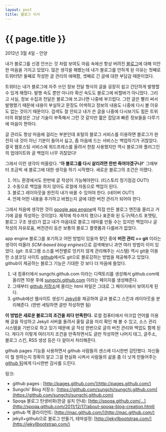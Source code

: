 ```yaml
---
layout: post
title: 블로그 이사
---
```


{{ page.title }}
================

<p class="meta">2012년 3월 4일 - 안양</p>

내가 블로그를 신경 안쓰는 것 처럼 보여도 마음 속에선 항상 버려진 [블로그](http://plan9.kr)에 대해 미안한 마음을 가지고 있었다. 많은 생각을 해봤는데 내가 블로그를 안하게 된 이유는 첫째로 트위터탓! 둘째로 작성한 글 관리의 애매함, 셋째로 긴 글에 대한 부담감 때문이었다.

트위터는 내가 블로그에 자주 쓰던 정보 전달 형식의 글을 굉장히 쉽고 간단하게 발행할 수 있게 해줬다. 발행 속도 뿐만 아니라 확산 속도도 블로그에 비할바가 아니었다. 그리고 사실, 정보 수집과 전달은 블로그에 쓰고나면 나중에 부끄럽다. 그런 글은 빨리 써서 발행했기 때문에 내용이 부실하고 문장도 어색하고 정보의 내용도 나중에 다시 볼 이유도 없는 것이기 때문이다. 검색도 잘 안되고 내가 쓴 글을 나중에 다시보기도 힘든 트위터의 휘발성은 그냥 기술이 부족해서 그런 것 같지만 짧은 잡담과 빠른 정보들을 다루기에 마음이 편하다. 

글 관리도 항상 마음에 걸리는 부분인데 포털의 블로그 서비스를 이용하면 블로그가 완전히 내 것이 아닌 기분이 들어서 싫고, 좀 마음에 드는 서비스는 백업하기가 귀찮았다. 결국 웹호스팅 서비스에 워드프레스를 올려서 한참 사용했지만 역시 블로그와 플러그인의 업데이트와 글 백업이 너무 귀찮았다! 

그래서 이런 생각이 떠올랐다. **'아 블로그를 다시 살리려면 한번 죽여야겠구나!'** 그때부터 조금씩 새 블로그에 대한 생각을 하기 시작했다. 새로운 블로그의 조건은 이랬다. 

1. 어느 환경에서도 한번에 글 작성이 가능해야한다. (티스토리 정기점검 OUT!)
2. 수동으로 백업을 하지 않아도 로컬에 자동으로 백업이 된다.
3. 블로그 레이아웃을 완전히 내가 바꿀 수 있어야 한다. (네이버 OUT!)
4. 언제 어떤 내용을 추가하고 바꿨는지 글에 대한 버전 관리가 되어야 한다. 

그래서 처음에 생각한 것이 [google app engine](http://code.google.com/intl/en/appengine/)에 직접 만든 블로그 엔진을 올리고 거기에 글을 작성하는 것이었다. 제작에 착수까지 했으나 표준화 된 도구(텍스트 포맷팅, 블로그 구조 생성)가 없고 내가 마음대로 블로그 테마를 만들 수는 있지만 백업이나 글 작성의 자유로움, 버전관리 등은 보통의 블로그 플랫폼과 다를바가 없었다.

app engine 블로그를 포기하고 어떤 방법이 있을까 찾던 중에 **버전 관리 == git** 이라는 생각이 떠올라 *SCM-based blog engines*으로 검색해보니 과연 여러 방법이 이미 있었다. (git: 프로그램 소스를 버전별로 엉키지 않게 관리해주는 시스템) 역시 git을 이용한 소셜코딩 사이트 [github](https://github.com/)에서도 git으로 블로깅하는 방법을 제공해주고 있었다. github이 제공하는 블로그 기능은 기대한 것 보다 더 마음에 들었다. 

1. 내 컴퓨터에서 sungchi.github.com 이라는 디렉토리를 생성해서 github.com에 올리면 10분 후에 [sungchi.github.com](http://sungchi.github.com) 이라는 페이지를 생성해준다. 
2. 그때부터 [github 저장소](https://github.com/sungchi/sungchi.github.com)에 올리는 html 파일은 그대로 그 페이지에서 보여지게 된다.
3. github에선 웹사이트 생성기 [Jekyll](https://github.com/mojombo/jekyll)을 제공하여 글과 블로그 스킨과 레이아웃을 분리해준다. (한번 세팅하면 글만 작성하면 됨)

**이 방법은 새로운 블로그의 조건을 죄다 만족한다.** 로컬 컴퓨터에서 마크업 언어를 이용해 글을 작성하고 Jekyll 서버를 돌려서 올릴 글을 미리 확인 해 볼 수 있고, 소스 관리 시스템을 기반으로 하고 있기 때문에 글 작성 한번으로 글의 버전 관리와 백업도 함께 된다. 게다가 이렇게 여러가지 조건을 만족하면서도 글만 작성하면 나머지 태그, 글주소, 블로그 스킨, RSS 생성 등은 다 알아서 처리해준다. 

github pages 기능을 사용하면서 github 사람들의 센스에 다시한번 감탄했다. 자신들이 뭘 원하는지 정확히 알고 그걸 현실화 시켜서 사람들의 삶을 좀 더 낫게 만들어주는 [github 팀](https://github.com/about)에게 다시한번 감사를 드린다. 

링크:

* github pages : [http://pages.github.com/](http://pages.github.com/)
* Sungchi' Blog 저장소: [https://github.com/sungchi/sungchi.github.com](https://github.com/sungchi/sungchi.github.com)
* Spoqa 블로그 탄생비화(한글 설치 안내): [http://spoqa.github.com/...](http://spoqa.github.com/2011/12/17/about-spoqa-blog-creation.html)
* github 맥 클라이언트: [http://mac.github.com/](http://mac.github.com/)
* jekyll+github으로 블로그 만들기, 테마설정: [http://jekyllbootstrap.com/](http://jekyllbootstrap.com/)
